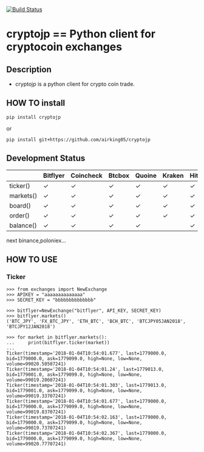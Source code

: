[![Build Status](https://travis-ci.org/airking05/cryptojp.svg?branch=master)](https://travis-ci.org/airking05/cryptojp)

# cryptojp == Python client for cryptocoin exchanges

## Description

- cryptojp is a python client for crypto coin trade.

## HOW TO install

```pip install cryptojp```

or

```pip install git+https://github.com/airking05/cryptojp```


## Development Status

|           | Bitflyer | Coincheck | Btcbox | Quoine | Kraken | Hitbtc | Binance |
|-----------|----------|-----------|--------|--------|--------|--------|---------|
| ticker()  | ✓        | ✓         | ✓      | ✓      | ✓      | ✓      | ✓       |
| markets() | ✓        | ✓         | ✓      | ✓      | ✓      | ✓      | ✓       |
| board()   | ✓        | ✓         | ✓      | ✓      | ✓      | ✓      |         |
| order()   | ✓        | ✓         | ✓      | ✓      | ✓      | ✓      |         |
| balance()   | ✓        | ✓         | ✓      | ✓      |       | ✓      |         |

next binance,poloniex...

## HOW TO USE

### Ticker

```
>>> from exchanges import NewExchange
>>> APIKEY = "aaaaaaaaaaaaaa"
>>> SECRET_KEY = "bbbbbbbbbbbbbb"

>>> bitflyer=NewExchange("bitflyer", API_KEY, SECRET_KEY)
>>> bitflyer.markets()
('BTC_JPY', 'FX_BTC_JPY', 'ETH_BTC', 'BCH_BTC', 'BTCJPY05JAN2018', 'BTCJPY12JAN2018')

>>> for market in bitflyer.markets():
...     print(bitflyer.ticker(market))
...
Ticker(timestamp='2018-01-04T10:54:01.677', last=1779000.0, bid=1779000.0, ask=1779099.0, high=None, low=None, volume=99020.50507241)
Ticker(timestamp='2018-01-04T10:54:01.24', last=1779013.0, bid=1779001.0, ask=1779099.0, high=None, low=None, volume=99019.20607241)
Ticker(timestamp='2018-01-04T10:54:01.303', last=1779013.0, bid=1779001.0, ask=1779099.0, high=None, low=None, volume=99019.33707241)
Ticker(timestamp='2018-01-04T10:54:01.677', last=1779000.0, bid=1779000.0, ask=1779099.0, high=None, low=None, volume=99019.83707241)
Ticker(timestamp='2018-01-04T10:54:02.163', last=1779000.0, bid=1779000.0, ask=1779099.0, high=None, low=None, volume=99019.73707241)
Ticker(timestamp='2018-01-04T10:54:02.367', last=1779000.0, bid=1779000.0, ask=1779099.0, high=None, low=None, volume=99020.77707241)
```
